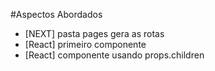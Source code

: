 #Aspectos Abordados

- [NEXT] pasta pages gera as rotas
- [React] primeiro componente
- [React] componente usando props.children
